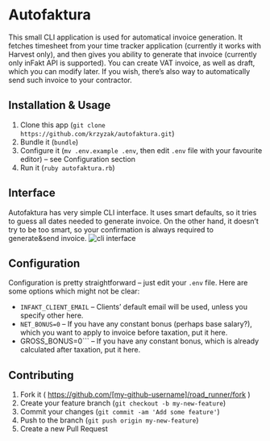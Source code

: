 # Autofaktura

This small CLI application is used for automatical invoice generation.
It fetches timesheet from your time tracker application (currently it works with Harvest only), and then gives you ability to generate that invoice (currently only inFakt API is supported).
You can create VAT invoice, as well as draft, which you can modify later.
If you wish, there’s also way to automatically send such invoice to your contractor.

## Installation & Usage

1. Clone this app (```git clone https://github.com/krzyzak/autofaktura.git```)
2. Bundle it (```bundle```)
3. Configure it (```mv .env.example .env```, then edit ```.env``` file with your favourite editor) – see Configuration section
3. Run it (```ruby autofaktura.rb```)

## Interface 
Autofaktura has very simple CLI interface. It uses smart defaults, so it tries to guess all dates needed to generate invoice.
On the other hand, it doesn’t try to be too smart, so your confirmation is always required to generate&send invoice.
![cli interface](http://cl.ly/image/3C2O1q0g3841/autofaktura.png "CLI interface")


## Configuration

Configuration is pretty straightforward – just edit your ```.env``` file.
Here are some options which might not be clear:
* ```INFAKT_CLIENT_EMAIL``` – Clients’ default email will be used, unless you specify other here.
* ```NET_BONUS=0``` – If you have any constant bonus (perhaps base salary?), which you want to apply to invoice before taxation, put it here.
* GROSS_BONUS=0``` – If you have any constant bonus, which is already calculated after taxation, put it here.
## Contributing

1. Fork it ( https://github.com/[my-github-username]/road_runner/fork )
2. Create your feature branch (`git checkout -b my-new-feature`)
3. Commit your changes (`git commit -am 'Add some feature'`)
4. Push to the branch (`git push origin my-new-feature`)
5. Create a new Pull Request
